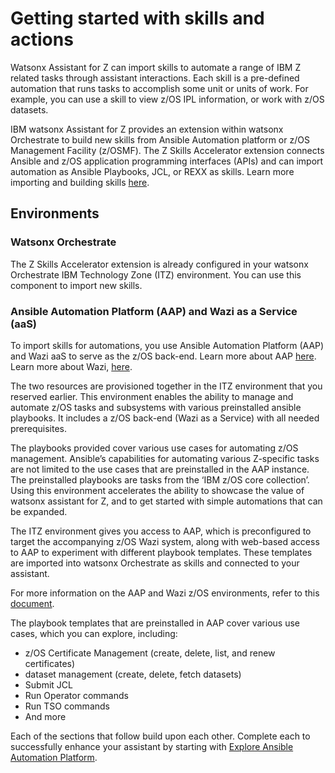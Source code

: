 # Getting started with skills and actions
Watsonx Assistant for Z can import skills to automate a range of IBM Z related tasks through assistant interactions. Each skill is a pre-defined automation that runs tasks to accomplish some unit or units of work. For example, you can use a skill to view z/OS IPL information, or work with z/OS datasets.

IBM watsonx Assistant for Z provides an extension within watsonx Orchestrate to build new skills from Ansible Automation platform or z/OS Management Facility (z/OSMF). The Z Skills Accelerator extension connects Ansible and z/OS application programming interfaces (APIs) and can import automation as Ansible Playbooks, JCL, or REXX as skills. Learn more importing and building skills <a href="https://www.ibm.com/docs/en/watsonx/waz/2.x?topic=building-skills-from-ansible-controller-zos" target="_blank">here</a>.

## Environments
### Watsonx Orchestrate
The Z Skills Accelerator extension is already configured in your watsonx Orchestrate IBM Technology Zone (ITZ) environment. You can use this component to import new skills.

### Ansible Automation Platform (AAP) and Wazi as a Service (aaS)
To import skills for automations, you use Ansible Automation Platform (AAP) and Wazi aaS to serve as the z/OS back-end. Learn more about AAP <a href="https://www.redhat.com/en/technologies/management/ansible" target="_blank">here</a>. Learn more about Wazi, <a href="https://www.ibm.com/cloud/wazi-as-a-service" target="_blank">here</a>.

The two resources are provisioned together in the ITZ environment that you reserved earlier. This environment enables the ability to manage and automate z/OS tasks and subsystems with various preinstalled ansible playbooks. It includes a z/OS back-end (Wazi as a Service) with all needed prerequisites.

The playbooks provided cover various use cases for automating z/OS management. Ansible’s capabilities for automating various Z-specific tasks are not limited to the use cases that are preinstalled in the AAP instance. The preinstalled playbooks are tasks from the ‘IBM z/OS core collection’. Using this environment accelerates the ability to showcase the value of watsonx assistant for Z, and to get started with simple automations that can be expanded.

The ITZ environment gives you access to AAP, which is preconfigured to target the accompanying z/OS Wazi system, along with web-based access to AAP to experiment with different playbook templates. These templates are imported into watsonx Orchestrate as skills and connected to your assistant.

For more information on the AAP and Wazi z/OS environments, refer to this <a href="https://ibm.ent.box.com/v/ansible4zos-demo-guide" target="_blank">document</a>. 

The playbook templates that are preinstalled in AAP cover various use cases, which you can explore, including:

- z/OS Certificate Management (create, delete, list, and renew certificates)
- dataset management (create, delete, fetch datasets)
- Submit JCL
- Run Operator commands
- Run TSO commands
- And more

Each of the sections that follow build upon each other. Complete each to successfully enhance your assistant by starting with [Explore Ansible Automation Platform](exploreAAP.md).